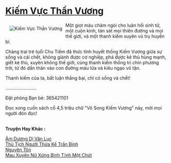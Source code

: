 <a href="https://truyenwiki.net/kiem-vuc-than-vuong.35800/" title="Kiếm Vực Thần Vương"><h1>Kiếm Vực Thần Vương</h1></a><div style="display:table"><img align="right" style="float: left; padding: 10px;" src="https://truyenwiki.net/a/img/str/src/35800.jpg" alt="Kiếm Vực Thần Vương">Một giọt máu châm ngòi cho luân hồi sinh tử, một cuộn kinh, tàn sát mọi thiên đường và mọi thế giới, và một thanh kiếm xuyên vũ trụ huyền bí.<p></p> Chàng trai trẻ tuổi Chu Tiềm đã thức tỉnh huyết thống Kiếm Vương giữa sự sống và cái chết, không giành được cơ nghiệp, phá được kẻ thù hùng mạnh, giết kẻ thù, xuyên không thế giới, cùng thanh kiếm thống trị chín phương trời, từ đó dấn thân vào con đường máu lửa và kiêu ngạo vô tận.<p></p> Thanh kiếm của ta, bất luận thắng bại, chỉ có sống và chết!<p></p> ……………………<p></p> Đặt phòng Bạn bè: 365421101<p></p> Đọc xong cuốn sách cổ 4,5 triệu chữ "Vô Song Kiếm Vương" này, mời mọi người đón đọc!</div><p><br><b>Truyện Hay Khác :</b></p><a href="https://truyenwiki.net/am-duong-di-van-luc.35654/" alt="Âm Dương Dị Văn Lục">Âm Dương Dị Văn Lục</a><br/><a href="https://github.com/nownovels/topcv/tree/master/truyenhay/36144" alt="Thủ Tịch Người Thừa Kế Trần Bình">Thủ Tịch Người Thừa Kế Trần Bình</a><br/><a href="https://sangtacviet.wordpress.com/2020/10/22/nguyen-ton/" alt="Nguyên Tôn">Nguyên Tôn</a><br/><a href="https://github.com/nownovels/topcv/tree/master/truyenhay/34996" alt="Mau Xuyên Nữ Xứng Bình Tĩnh Một Chút">Mau Xuyên Nữ Xứng Bình Tĩnh Một Chút</a><br/>